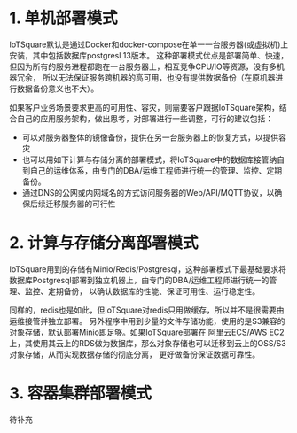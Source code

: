 # 1. 单机部署模式
IoTSquare默认是通过Docker和docker-compose在单一一台服务器(或虚拟机)上安装，其中包括数据库postgresl 13版本。
这种部署模式优点是部署简单、快速，但因为所有的服务进程都跑在一台服务器上，相互竞争CPU/IO等资源，没有多机器冗余，
所以无法保证服务跨机器的高可用，也没有提供数据备份（在原机器进行数据备份意义也不大）。

如果客户业务场景要求更高的可用性、容灾，则需要客户跟据IoTSquare架构，结合自己的应用服务架构，做出思考，对部署进行一些调整，可行的建议包括：
* 可以对服务器整体的镜像备份，提供在另一台服务器上的恢复方式，以提供容灾
* 也可以用如下计算与存储分离的部署模式，将IoTSquare中的数据库接管纳自到自己的运维体系，由专门的DBA/运维工程师进行统一的管理、监控、定期备份。
* 通过DNS的公网或内网域名的方式访问服务器的Web/API/MQTT协议，以确保后续迁移服务器的可行性

# 2. 计算与存储分离部署模式
IoTSquare用到的存储有Minio/Redis/Postgresql，这种部署模式下最基础要求将数据库Postgresql部署到独立机器上，由专门的DBA/运维工程师进行统一的管理、监控、定期备份，
以确认数据库的性能、保证可用性、运行稳定性。

同样的，redis也是如此，但IoTSquare对redis只用做缓存，所以并不是很需要由运维接管并独立部署。
另外程序中用到少量的文件存储功能，使用的是S3兼容的对象存储，默认部署Minio即足够。如果IoTSquare部署在
阿里云ECS/AWS EC2上，其使用其云上的RDS做为数据库，那么对象存储也可以迁移到云上的OSS/S3对象存储，从而实现数据存储的彻底分离，
更好做备份保证数据可靠性。

# 3. 容器集群部署模式
待补充